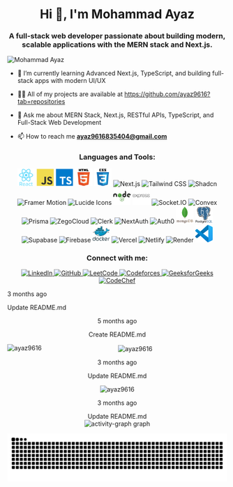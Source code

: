 <h1 align="center">Hi 👋, I'm Mohammad Ayaz</h1>
<h3 align="center">A full-stack web developer passionate about building modern, scalable applications with the MERN stack and Next.js.</h3>

<p align="centre"> <img src="https://komarev.com/ghpvc/?username=ayaz9616&label=Profile%20views&color=0e75b6&style=flat" alt="Mohammad Ayaz" /> </p>

- 🌱 I’m currently learning Advanced Next.js, TypeScript, and building full-stack apps with modern UI/UX

- 👨‍💻 All of my projects are available at https://github.com/ayaz9616?tab=repositories

- 💬 Ask me about MERN Stack, Next.js, RESTful APIs, TypeScript, and Full-Stack Web Development

- 📫 How to reach me **ayaz9616835404@gmail.com**

<h3 align="center">Languages and Tools:</h3>
<p align="center">
  <!-- Frontend -->
  <img src="https://raw.githubusercontent.com/devicons/devicon/master/icons/react/react-original-wordmark.svg" alt="React" width="40" height="40"/>
  <img src="https://raw.githubusercontent.com/devicons/devicon/master/icons/javascript/javascript-original.svg" alt="JavaScript" width="40" height="40"/>
  <img src="https://raw.githubusercontent.com/devicons/devicon/master/icons/typescript/typescript-original.svg" alt="TypeScript" width="40" height="40"/>
  <img src="https://raw.githubusercontent.com/devicons/devicon/master/icons/html5/html5-original-wordmark.svg" alt="HTML5" width="40" height="40"/>
  <img src="https://raw.githubusercontent.com/devicons/devicon/master/icons/css3/css3-original-wordmark.svg" alt="CSS3" width="40" height="40"/>
  <img src="https://cdn.jsdelivr.net/gh/devicons/devicon/icons/nextjs/nextjs-original.svg" alt="Next.js" width="40" height="40"/>
  
  <!-- Styling & UI -->
  <img src="https://www.vectorlogo.zone/logos/tailwindcss/tailwindcss-icon.svg" alt="Tailwind CSS" width="40" height="40"/>
  <img src="https://ui.shadcn.com/apple-touch-icon.png" alt="Shadcn" width="40" height="40"/>
  <img src="https://raw.githubusercontent.com/framer/logo/main/logo.png" alt="Framer Motion" width="40" height="40"/>
  <img src="https://lucide.dev/logo/logo.svg" alt="Lucide Icons" width="40" height="40"/>

  <!-- Backend & Realtime -->
  <img src="https://raw.githubusercontent.com/devicons/devicon/master/icons/nodejs/nodejs-original-wordmark.svg" alt="Node.js" width="40" height="40"/>
  <img src="https://raw.githubusercontent.com/devicons/devicon/master/icons/express/express-original-wordmark.svg" alt="Express.js" width="40" height="40"/>
  <img src="https://upload.wikimedia.org/wikipedia/commons/9/96/Socket-io.svg" alt="Socket.IO" width="40" height="40"/>
  <img src="https://storage.googleapis.com/convex-public/images/logo-dark-icon.png" alt="Convex" width="40" height="40"/>
  <img src="https://www.vectorlogo.zone/logos/prismaio/prismaio-icon.svg" alt="Prisma" width="40" height="40"/>
  <img src="https://www.vectorlogo.zone/logos/zegocloud/zegocloud-icon.svg" alt="ZegoCloud" width="40" height="40"/>

  <!-- Auth -->
  <img src="https://avatars.githubusercontent.com/u/139895814?s=200&v=4" alt="Clerk" width="40" height="40"/>
  <img src="https://authjs.dev/img/logo/logo-sm.png" alt="NextAuth" width="40" height="40"/>
  <img src="https://cdn.auth0.com/styleguide/components/1.0.8/media/logos/img/badge.png" alt="Auth0" width="40" height="40"/>

  <!-- DB & Storage -->
  <img src="https://raw.githubusercontent.com/devicons/devicon/master/icons/mongodb/mongodb-original-wordmark.svg" alt="MongoDB" width="40" height="40"/>
  <img src="https://raw.githubusercontent.com/devicons/devicon/master/icons/postgresql/postgresql-original-wordmark.svg" alt="PostgreSQL" width="40" height="40"/>
  <img src="https://www.vectorlogo.zone/logos/supabase/supabase-icon.svg" alt="Supabase" width="40" height="40"/>
  <img src="https://www.vectorlogo.zone/logos/firebase/firebase-icon.svg" alt="Firebase" width="40" height="40"/>

  <!-- Deployment -->
  <img src="https://raw.githubusercontent.com/devicons/devicon/master/icons/docker/docker-original-wordmark.svg" alt="Docker" width="40" height="40"/>
  <img src="https://www.vectorlogo.zone/logos/vercel/vercel-icon.svg" alt="Vercel" width="40" height="40"/>
  <img src="https://www.vectorlogo.zone/logos/netlify/netlify-icon.svg" alt="Netlify" width="40" height="40"/>
  <img src="https://www.vectorlogo.zone/logos/render/render-icon.svg" alt="Render" width="40" height="40"/>

  <!-- Tools -->
  <img src="https://raw.githubusercontent.com/devicons/devicon/master/icons/vscode/vscode-original.svg" alt="VS Code" width="40" height="40"/>
</p>




<h3 align="center">Connect with me:</h3>
<p align="center">
  <a href="https://www.linkedin.com/in/mohammad-ayaz-960711226/" target="_blank">
    <img src="https://raw.githubusercontent.com/rahuldkjain/github-profile-readme-generator/master/src/images/icons/Social/linked-in-alt.svg" alt="LinkedIn" height="30" width="40" />
  </a>
  <a href="https://github.com/ayaz9616" target="_blank">
    <img src="https://raw.githubusercontent.com/rahuldkjain/github-profile-readme-generator/master/src/images/icons/Social/github.svg" alt="GitHub" height="30" width="40" />
  </a>
  <a href="https://leetcode.com/u/ayaz9616/" target="_blank">
    <img src="https://raw.githubusercontent.com/rahuldkjain/github-profile-readme-generator/master/src/images/icons/Social/leet-code.svg" alt="LeetCode" height="30" width="40" />
  </a>
  <a href="https://codeforces.com/profile/CipherWizard" target="_blank">
    <img src="https://raw.githubusercontent.com/rahuldkjain/github-profile-readme-generator/master/src/images/icons/Social/codeforces.svg" alt="Codeforces" height="30" width="40" />
  </a>
  <a href="https://www.geeksforgeeks.org/user/ayaz9616bd14/" target="_blank">
    <img src="https://raw.githubusercontent.com/rahuldkjain/github-profile-readme-generator/master/src/images/icons/Social/geeks-for-geeks.svg" alt="GeeksforGeeks" height="30" width="40" />
  </a>
  <a href="https://www.codechef.com/users/lalla_17" target="_blank">
    <img src="https://raw.githubusercontent.com/rahuldkjain/github-profile-readme-generator/master/src/images/icons/Social/codechef.svg" alt="CodeChef" height="30" width="40" />
  </a>
</p>

3 months ago

Update README.md
</br>
<div align="center">
5 months ago

Create README.md
<p><img align="left" src="https://github-readme-stats.vercel.app/api/top-langs?username=ayaz9616&show_icons=true&locale=en&layout=compact" alt="ayaz9616" /></p>
<p>&nbsp;<img align="center" src="https://github-readme-stats.vercel.app/api?username=ayaz9616&show_icons=true&locale=en" alt="ayaz9616" /></p>
3 months ago

Update README.md
<p><img align="centre" src="https://github-readme-streak-stats.herokuapp.com/?user=ayaz9616&" alt="ayaz9616" /></p>
3 months ago

Update README.md
</br>
<img src="https://github-readme-activity-graph.vercel.app/graph?username=ayaz9616&radius=16&theme=react&area=true&order=5" height="300" alt="activity-graph graph"  />
  </br>
  <div>
  <img align="centre" alt="GIF" src="https://github.com/siddiq0611/git_repo/blob/main/grid_snake.svg"/>
</div>
</div>
